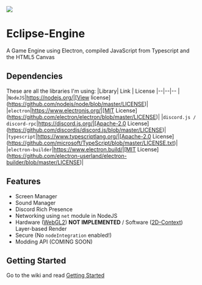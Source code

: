 ![](https://n1ghtthef0x.github.io/Logo_EclipseEngine_Transparent.png)
# Eclipse-Engine
A Game Engine using Electron, compiled JavaScript from Typescript and the HTML5 Canvas
## Dependencies
These are all the libraries I'm using:
|Library| Link | License
|--|--|-- |
|`NodeJS`|https://nodejs.org/|[View license](https://github.com/nodejs/node/blob/master/LICENSE)|
|`electron`|https://www.electronjs.org/|[MIT License](https://github.com/electron/electron/blob/master/LICENSE)|
|`discord.js / discord-rpc`|https://discord.js.org/|[Apache-2.0 License](https://github.com/discordjs/discord.js/blob/master/LICENSE)|
|`typescript`|https://www.typescriptlang.org/|[Apache-2.0 License](https://github.com/microsoft/TypeScript/blob/master/LICENSE.txt)|
|`electron-builder`|https://www.electron.build/|[MIT License](https://github.com/electron-userland/electron-builder/blob/master/LICENSE)|
## Features
- Screen Manager
- Sound Manager
- Discord Rich Presence
- Networking using `net` module in NodeJS
- Hardware ([WebGL2](https://www.khronos.org/registry/webgl/specs/latest/2.0/#3.7)) **NOT IMPLEMENTED** / Software ([2D-Context](https://html.spec.whatwg.org/multipage/canvas.html#2dcontext)) Layer-based Render
- Secure (No `nodeIntegration` enabled!)
- Modding API (COMING SOON)
## Getting Started
Go to the wiki and read [Getting Started](https://github.com/N1ghtTheF0x/Eclipse-Engine/wiki/Getting-Started)

